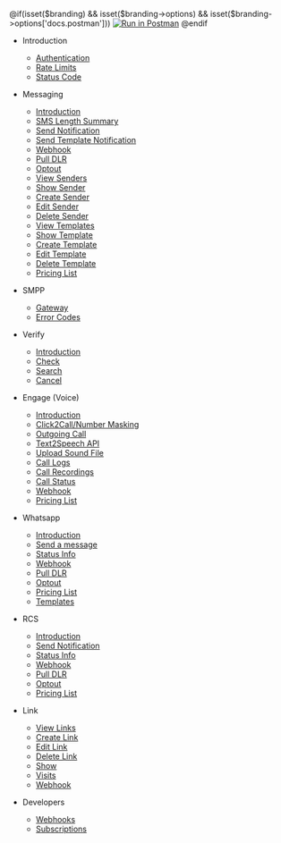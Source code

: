 @if(isset($branding) && isset($branding->options) && isset($branding->options['docs.postman']))
[![Run in Postman](https://run.pstmn.io/button.svg)](https://app.getpostman.com/run-collection/{collection})
@endif

- Introduction

  - [Authentication](/docs/{version})
  - [Rate Limits](/docs/{version}#content-rate-limits)
  - [Status Code](/docs/{version}#content-http-status-codes)

<!--
- Account

  - [Check Account Balance](/docs/{version}/account/balance)
  - [Adding Credits](/docs/{version}/account/add-credits)
-->

- Messaging

  - [Introduction](/docs/v2/sms)
  - [SMS Length Summary](/docs/v2/sms/length-summary)
  - [Send Notification](/docs/v2/sms/send)
  - [Send Template Notification](/docs/v2/sms/template)
  - [Webhook](/docs/v2/sms/webhook)
  - [Pull DLR](/docs/v2/sms/pull-dlr)
  - [Optout](/docs/v2/sms/optout)
  - [View Senders](/docs/v2/sms/senders)
  - [Show Sender](/docs/v2/sms/senders/show)
  - [Create Sender](/docs/v2/sms/senders/create)
  - [Edit Sender](/docs/v2/sms/senders/edit)
  - [Delete Sender](/docs/v2/sms/senders/delete)
  - [View Templates](/docs/v2/sms/templates)
  - [Show Template](/docs/v2/sms/templates/show)
  - [Create Template](/docs/v2/sms/templates/create)
  - [Edit Template](/docs/v2/sms/templates/edit)
  - [Delete Template](/docs/v2/sms/templates/delete)
  - [Pricing List](/docs/v2/sms/pricing)
  <!-- [Service Usage](/docs/v2/sms/usage) -->

- SMPP

  - [Gateway](/docs/v2/sms/smpp)
  - [Error Codes](/docs/v2/sms/smpp#content-delivery-reports)

- Verify

  - [Introduction](/docs/v2/verify)
  - [Check](/docs/v2/verify/check)
  - [Search](/docs/v2/verify/search)
  - [Cancel](/docs/v2/verify/cancel)

- Engage (Voice)

  - [Introduction](/docs/v2/voice)
  - [Click2Call/Number Masking](/docs/v2/voice/c2c)
  - [Outgoing Call](/docs/v2/reach/call)
  - [Text2Speech API](/docs/v2/reach/tts)
  - [Upload Sound File](/docs/v2/reach)
  - [Call Logs](/docs/v2/voice/logs)
  - [Call Recordings](/docs/v2/voice/logs#content-recordings-report)
  - [Call Status](/docs/v2/reach/status)
  - [Webhook](/docs/v2/reach/webhook)
  - [Pricing List](/docs/v2/voice/pricing)

- Whatsapp

  - [Introduction](/docs/{version}/whatsapp)
  - [Send a message](/docs/{version}/whatsapp/send-message)
  - [Status Info](/docs/{version}/whatsapp/status)
  - [Webhook](/docs/{version}/whatsapp/webhooks)
  - [Pull DLR](/docs/{version}/whatsapp/pull-status)
  - [Optout](/docs/{version}/whatsapp/optout)
  - [Pricing List](/docs/{version}/whatsapp/pricing)
  - [Templates](/docs/{version}/whatsapp/templates)

<!--
- MIP

  - [Introduction](/docs/v2/mip)
  - [Send Notification](/docs/v2/mip/send-message)
  - [Status Info](/docs/v2/mip/status)
  - [Webhook](/docs/v2/mip/webhooks)
  - [Pull DLR](/docs/v2/mip/pull-status)
-->

- RCS

  - [Introduction](/docs/v2/rcs)
  - [Send Notification](/docs/v2/rcs/send-message)
  - [Status Info](/docs/v2/rcs/status)
  - [Webhook](/docs/v2/rcs/webhooks)
  - [Pull DLR](/docs/v2/rcs/pull-status)
  - [Optout](/docs/v2/rcs/optout)
  - [Pricing List](/docs/v2/rcs/pricing)

- Link

  - [View Links](/docs/v2/link)
  - [Create Link](/docs/v2/link/create)
  - [Edit Link](/docs/v2/link/edit)
  - [Delete Link](/docs/v2/link/delete)
  - [Show](/docs/v2/link/show)
  - [Visits](/docs/v2/link/visits)
  - [Webhook](/docs/v2/link/webhook)

<!--
- Number Lookup

  - [Verify](/docs/v2/lookup/verify)
    -->

- Developers

  - [Webhooks](/docs/v2/webhook)
  - [Subscriptions](/docs/v2/subscriptions)
